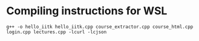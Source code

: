# Compiling instructions for WSL 

```
g++ -o hello_iitk hello_iitk.cpp course_extractor.cpp course_html.cpp login.cpp lectures.cpp -lcurl -lcjson
```
